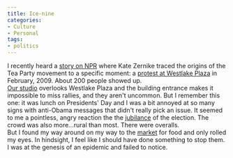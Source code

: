 ```yaml
---
title: Ice-nine
categories:
- Culture
- Personal
tags:
- politics
---
```


I recently heard a [story on NPR][1] where Kate Zernike traced the origins of the Tea Party movement to a specific moment: a [protest at Westlake Plaza][2] in February, 2009.  About 200 people showed up.  
[Our studio][3] overlooks Westlake Plaza and the building entrance makes it impossible to miss rallies, and they aren't uncommon.  But I remember this one: it was lunch on Presidents' Day and I was a bit annoyed at so many signs with anti-Obama messages that didn't really pick an issue.  It seemed to me a pointless, angry reaction the the [jubilance][4] of the election.  The crowd was also more…rural than most.  There were overalls.  
But I found my way around on my way to the [market][5] for food and only rolled my eyes.  In hindsight, I feel like I should have done something to stop them.  I was at the genesis of an epidemic and failed to notice.

   [1]: http://www.npr.org/templates/story/story.php?storyId=129865403
   [2]: http://redistributingknowledge.blogspot.com/2009/02/its-on-presidents-day-protest-at.html
   [3]: http://www.frogdesign.com/contact/seattle.html
   [4]: http://silencedmajority.blogs.com/silenced_majority_portal/2008/11/obama-street-celebration-in-seattle.html
   [5]: http://www.pikeplacemarket.org/

